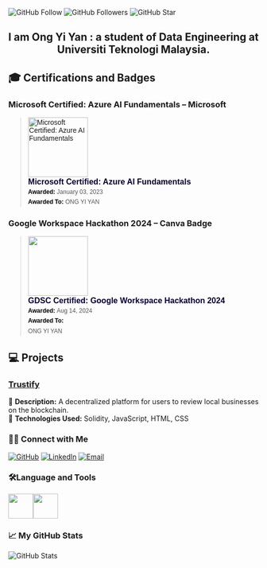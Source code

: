 ![GitHub Follow](https://img.shields.io/github/followers/ONGYIYAN.svg?style=social&label=Follow)
![GitHub Followers](https://img.shields.io/github/followers/ONGYIYAN.svg?style=social&label=Followers)
![GitHub Star](https://img.shields.io/github/stars/ONGYIYAN?affiliations=OWNER%2CCOLLABORATOR&style=social&label=Star)

<h2 align="center">I am Ong Yi Yan : a student of Data Engineering at Universiti Teknologi Malaysia. </h2>

## 🎓 Certifications and Badges  
### **Microsoft Certified: Azure AI Fundamentals** – Microsoft  
<blockquote class="credly-badge" style="font-family: Helvetica, Roboto, 'Segoe UI', Calibri, sans-serif;">
  <a href="https://www.credly.com/badges/ad4ce4df-abb4-4269-82fb-fa8ef519cc0f/public_url">
    <img width="120px" height="120px" src="https://images.squarespace-cdn.com/content/v1/624f533702b64e5c9c78e131/1678942955789-QY2AY83IJ497E181JUDZ/AI-900+Badge.png" alt="Microsoft Certified: Azure AI Fundamentals">
  </a>
  <p class="credly-badge-name" style="hyphens: auto; overflow-wrap: break-word; word-wrap: break-word; margin: 0; font-size: 16px; font-weight: 600; font-style: normal; font-stretch: normal; line-height: 1.25; letter-spacing: normal; text-align: left; color: #05012c;">
    Microsoft Certified: Azure AI Fundamentals
  </p>
  <p class="credly-badge-date" style="margin: 0; font-size: 12px; font-style: normal; font-stretch: normal; line-height: 1.67; letter-spacing: normal; text-align: left; color: #555555;">
    <strong style="font-size: 12px; font-weight: bold; font-style: normal; font-stretch: normal; line-height: 1.67; letter-spacing: normal; text-align: left; color: #000;">
      Awarded:
    </strong> January 03, 2023
  </p>
  <p class="credly-badge-recipient" style="margin: 0; font-size: 12px; font-style: normal; font-stretch: normal; line-height: 1.67; letter-spacing: normal; text-align: left; color: #555555;">
    <strong style="font-size: 12px; font-weight: bold; font-style: normal; font-stretch: normal; line-height: 1.67; letter-spacing: normal; text-align: left; color: #000;">
      Awarded To:
    </strong> ONG YI YAN
  </p>
</blockquote>


### **Google Workspace Hackathon 2024 – Canva Badge**  
<blockquote class="badgr-badge" style="font-family: Helvetica, Roboto, &quot;Segoe UI&quot;, Calibri, sans-serif;"><a href="https://api.badgr.io/public/assertions/M9ETufXTTMOVSlDhJkAkLg?identity__email=oyiyan22%40gmail.com"><img width="120px" height="120px" src="https://api.badgr.io/public/assertions/M9ETufXTTMOVSlDhJkAkLg/image"></a><p class="badgr-badge-name" style="hyphens: auto; overflow-wrap: break-word; word-wrap: break-word; margin: 0; font-size: 16px; font-weight: 600; font-style: normal; font-stretch: normal; line-height: 1.25; letter-spacing: normal; text-align: left; color: #05012c;">GDSC Certified: Google Workspace Hackathon 2024</p><p class="badgr-badge-date" style="margin: 0; font-size: 12px; font-style: normal; font-stretch: normal; line-height: 1.67; letter-spacing: normal; text-align: left; color: #555555;"><strong style="font-size: 12px; font-weight: bold; font-style: normal; font-stretch: normal; line-height: 1.67; letter-spacing: normal; text-align: left; color: #000;">Awarded: </strong>Aug 14, 2024</p><p class="badgr-badge-recipient" style="margin: 0; font-size: 12px; font-style: normal; font-stretch: normal; line-height: 1.67; letter-spacing: normal; text-align: left; color: #555555;"><strong style="font-size: 12px; font-weight: bold; font-style: normal; font-stretch: normal; line-height: 1.67; letter-spacing: normal; text-align: left; color: #000;">Awarded To: </strong><span style="display: block;"> ONG YI YAN</span></p></blockquote>

## 💻 Projects  

### **[Trustify](https://github.com/ONGYIYAN/MYUniversitiesHackathon_HackQuest)**  
🔹 **Description:** A decentralized platform for users to review local businesses on the blockchain.  
🔹 **Technologies Used:** Solidity, JavaScript, HTML, CSS   

### 🙌🏻 Connect with Me
<p align="left">
    <a href="https://github.com/ONGYIYAN" target="_blank"><img alt="GitHub" src="https://img.shields.io/badge/-@ONGYIYAN-181717?style=flat-square&logo=GitHub&logoColor=yellow"></a>
    <a href="https://www.linkedin.com/in/yi-yan-ong-970149263/" target="_blank"><img alt="LinkedIn" src="https://img.shields.io/badge/-Ong Yi Yan-blue?style=flat-square&logo=Linkedin&logoColor=white&link=https://www.linkedin.com/in/yi-yan-ong-970149263/"></a>
    <a href="mailto:ongyan@graduate.utm.my" target="_blank"><img alt="Email" src="https://img.shields.io/badge/-ongyan@graduate.utm.my-c14438?style=flat-square&logo=Gmail&logoColor=white&link=mailto:ongyan@graduate.utm.my.com"></a>

</p>
  
### 🛠️Language and Tools
<img height=50 src="https://cdn.jsdelivr.net/gh/devicons/devicon/icons/github/github-original-wordmark.svg" /><img height=50 src="https://cdn.jsdelivr.net/gh/devicons/devicon/icons/cplusplus/cplusplus-line.svg" />
          
### 📈 My GitHub Stats
<p align="left">
    <img alt = "GitHub Stats" src="https://github-readme-stats.vercel.app/api?username=ONGYIYAN&show_icons=true&hide=issues&icon_color=000000&hide_border=true&title_color=#C22216&text_color=555">
    <br>
  
</p>

